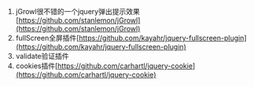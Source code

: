 1. jGrowl很不错的一个jquery弹出提示效果[https://github.com/stanlemon/jGrowl](https://github.com/stanlemon/jGrowl)
2. fullScreen全屏插件[https://github.com/kayahr/jquery-fullscreen-plugin](https://github.com/kayahr/jquery-fullscreen-plugin)
3. validate验证插件
4. cookies插件[https://github.com/carhartl/jquery-cookie](https://github.com/carhartl/jquery-cookie)
